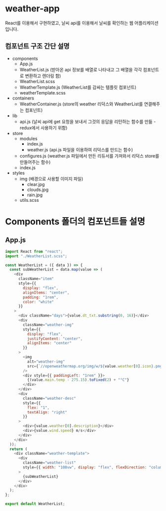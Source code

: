 weather-app
============

React를 이용해서 구현하였고, 날씨 api를 이용해서 날씨를 확인하는 웹 어플리케이션입니다.

컴포넌트 구조 간단 설명
----------

* components 
  * App.js
  * WeatherList.js (받아온 api 정보를 배열로 나타내고 그 배열을 각각 컴포넌트로 변환하고 렌더링 함)
  * WeatherList.scss
  * WeatherTemplate.js (WeatherList를 감싸는 템플릿 컴포넌트)
  * weatherTemplate.scss
* containers
  * WeatherContainer.js (store의 weather 리덕스와 WeatherList를 연결해주는 컴포넌트)
* lib
  * api.js (날씨 api에 get 요청을 보내서 그것의 응답을 리턴하는 함수를 만듦 - redux에서 사용하기 위함)
* store
  * modules
    * index.js
    * weather.js (api.js 파일을 이용하여 리덕스를 만드는 함수)
  * configures.js (weather.js 파일에서 만든 리듀서를 가져와서 리덕스 store를 만들어주는 함수)
  * index.js
* styles
  * img (배경으로 사용할 이미지 파일)
    * clear.jpg
    * clouds.jpg
    * rain.jpg
  * utils.scss

# Components 폴더의 컴포넌트들 설명

## App.js

```javascript
import React from "react";
import "./WeatherList.scss";

const WeatherList = ({ data }) => {
  const subWeatherList = data.map(value => (
    <div
      className="item"
      style={{
        display: "flex",
        alignItems: "center",
        padding: "1rem",
        color: "white"
      }}
    >
      <div className="days">{value.dt_txt.substring(0, 16)}</div>
      <div
        className="weather-img"
        style={{
          display: "flex",
          justifyContent: "center",
          alignItems: "center"
        }}
      >
        <img
          alt="weather-img"
          src={`//openweathermap.org/img/w/${value.weather[0].icon}.png`}
        />
        <div style={{ paddingLeft: "1rem" }}>
          {(value.main.temp - 275.15).toFixed(2) + "°C"}
        </div>
      </div>
      <div
        className="weather-desc"
        style={{
          flex: "1",
          textAlign: "right"
        }}
      >
        <div>{value.weather[0].description}</div>
        <div>{value.wind.speed} m/s</div>
      </div>
    </div>
  ));
  return (
    <div className="weather-template">
      <div
        className="weather-list"
        style={{ width: "100vw", display: "flex", flexDirection: "column" }}
      >
        {subWeatherList}
      </div>
    </div>
  );
};

export default WeatherList;


```
